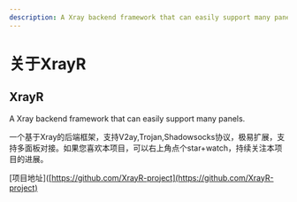 ```yaml
---
description: A Xray backend framework that can easily support many panels.
---
```


# 关于XrayR

## XrayR

A Xray backend framework that can easily support many panels.

一个基于Xray的后端框架，支持V2ay,Trojan,Shadowsocks协议，极易扩展，支持多面板对接。如果您喜欢本项目，可以右上角点个star+watch，持续关注本项目的进展。

[项目地址]([https://github.com/XrayR-project](https://github.com/XrayR-project)





